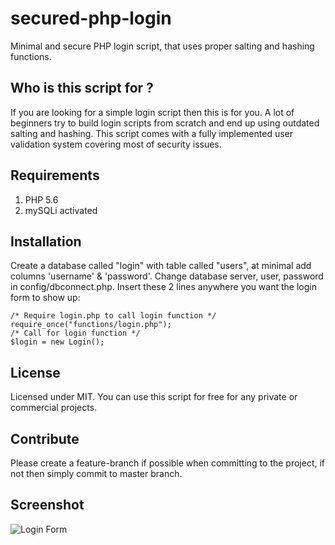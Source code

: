# secured-php-login
Minimal and secure PHP login script, that uses proper salting and hashing functions.
## Who is this script for ?
If you are looking for a simple login script then this is for you. A lot of beginners try to build login scripts from scratch and end up using outdated salting and hashing. This script comes with a fully implemented user validation system covering most of security issues.
## Requirements
1. PHP 5.6
2. mySQLi activated

## Installation
Create a database called "login" with table called "users", at minimal add columns 'username' & 'password'.
Change database server, user, password in config/dbconnect.php.
Insert these 2 lines anywhere you want the login form to show up:
```
/* Require login.php to call login function */
require_once("functions/login.php");
/* Call for login function */
$login = new Login();
```
## License
Licensed under MIT. You can use this script for free for any private or commercial projects.
## Contribute
Please create a feature-branch if possible when committing to the project, if not then simply commit to master branch.
## Screenshot
![Login Form](http://i.imgur.com/3Zh2E5E.png)

